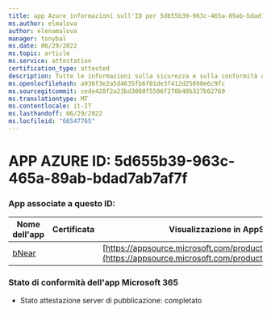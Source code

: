 ```yaml
---
title: app Azure informazioni sull'ID per 5d655b39-963c-465a-89ab-bdad7ab7af7f
ms.author: elmalova
author: elenamalova
manager: tonybal
ms.date: 06/29/2022
ms.topic: article
ms.service: attestation
certification_type: attested
description: Tutte le informazioni sulla sicurezza e sulla conformità disponibili per 5d655b39-963c-465a-89ab-bdad7ab7af7f.
ms.openlocfilehash: a936f3e2a5d4635fb6f01de3f412d25098e6c9fc
ms.sourcegitcommit: cede428f2a23bd3060f5506f270b40b327b02769
ms.translationtype: MT
ms.contentlocale: it-IT
ms.lasthandoff: 06/29/2022
ms.locfileid: "66547765"
---
```

# <a name="azure-app-id-5d655b39-963c-465a-89ab-bdad7ab7af7f"></a>APP AZURE ID: 5d655b39-963c-465a-89ab-bdad7ab7af7f


### <a name="apps-associated-with-this-id"></a>App associate a questo ID:
| **Nome dell'app** | **Certificata** | **Visualizzazione in AppSource** |
|--------------|---------------|-----------------------|
| [bNear](../forward/WA200004271.md) |  | [https://appsource.microsoft.com/product/office/WA200004271](https://appsource.microsoft.com/product/office/WA200004271) |

### <a name="microsoft-365-app-compliance-status"></a>Stato di conformità dell'app Microsoft 365
- Stato attestazione server di pubblicazione: completato
